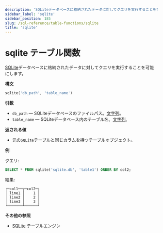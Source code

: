 ```yaml
---
description: 'SQLiteデータベースに格納されたデータに対してクエリを実行することを可能にします。'
sidebar_label: 'sqlite'
sidebar_position: 185
slug: /sql-reference/table-functions/sqlite
title: 'sqlite'
---
```



# sqlite テーブル関数

[SQLite](../../engines/database-engines/sqlite.md)データベースに格納されたデータに対してクエリを実行することを可能にします。

**構文**

```sql
sqlite('db_path', 'table_name')
```

**引数**

- `db_path` — SQLiteデータベースのファイルパス。[文字列](../../sql-reference/data-types/string.md)。
- `table_name` — SQLiteデータベース内のテーブル名。[文字列](../../sql-reference/data-types/string.md)。

**返される値**

- 元の`SQLite`テーブルと同じカラムを持つテーブルオブジェクト。

**例**

クエリ:

```sql
SELECT * FROM sqlite('sqlite.db', 'table1') ORDER BY col2;
```

結果:

```text
┌─col1──┬─col2─┐
│ line1 │    1 │
│ line2 │    2 │
│ line3 │    3 │
└───────┴──────┘
```

**その他の参照**

- [SQLite](../../engines/table-engines/integrations/sqlite.md) テーブルエンジン
